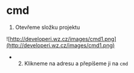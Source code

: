 # cmd
1. Otevřeme složku projektu

![http://developeri.wz.cz/images/cmd1.png](http://developeri.wz.cz/images/cmd1.png)

* 2. Klikneme na adresu a přepíšeme ji na `cmd`
